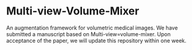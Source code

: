 # Multi-view-Volume-Mixer
An augmentation framework for volumetric medical images.
We have submitted a manuscript based on Multi-view=volume-mixer. Upon acceptance of the paper, we will update this repository within one week. 
